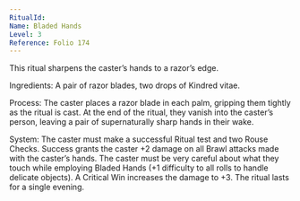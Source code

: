 ```yaml
---
RitualId: 
Name: Bladed Hands
Level: 3
Reference: Folio 174
---
```

This ritual sharpens the caster’s hands to a razor’s edge.  

Ingredients: A pair of razor blades, two drops of Kindred vitae.  

Process: The caster places a razor blade in each palm, gripping them tightly as the ritual is cast. At the end of the ritual, they vanish into the caster’s person, leaving a pair of supernaturally sharp hands in their wake.  

System: The caster must make a successful Ritual test and two Rouse Checks. Success grants the caster +2 damage on all Brawl attacks made with the caster’s hands. The caster must be very careful about what they touch while employing Bladed Hands (+1 difficulty to all rolls to handle delicate objects). A Critical Win increases the damage to +3. The ritual lasts for a single evening.